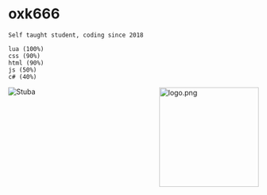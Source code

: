 # oxk666
```
Self taught student, coding since 2018

lua (100%)
css (90%)
html (90%)
js (50%)
c# (40%)
```


<img align="right" src="https://raw.githubusercontent.com/ecriminal/ecriminal/main/assets/cannabis.png" alt="logo.png" width="200" /> 



<img src="https://komarev.com/ghpvc/?username=oxk666" alt="Stuba" />
